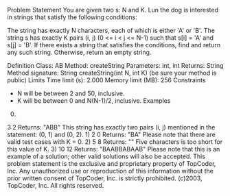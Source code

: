Problem Statement
You are given two s: N and K. Lun the dog is interested in strings that satisfy the following conditions:

The string has exactly N characters, each of which is either 'A' or 'B'.
The string s has exactly K pairs (i, j) (0 <= i < j <= N-1) such that s[i] = 'A' and s[j] = 'B'.
If there exists a string that satisfies the conditions, find and return any such string. Otherwise, return an empty string.

Definition
Class: AB
Method: createString
Parameters: int, int
Returns: String
Method signature: String createString(int N, int K)
(be sure your method is public)
Limits
Time limit (s): 2.000
Memory limit (MB): 256
Constraints
- N will be between 2 and 50, inclusive.
- K will be between 0 and N(N-1)/2, inclusive.
Examples
0)
3
2
Returns: "ABB"
This string has exactly two pairs (i, j) mentioned in the statement: (0, 1) and (0, 2).
1)
2
0
Returns: "BA"
Please note that there are valid test cases with K = 0.
2)
5
8
Returns: ""
Five characters is too short for this value of K.
3)
10
12
Returns: "BAABBABAAB"
Please note that this is an example of a solution; other valid solutions will also be accepted.
This problem statement is the exclusive and proprietary property of TopCoder, Inc. Any unauthorized use or reproduction of this information without the prior written consent of TopCoder, Inc. is strictly prohibited. (c)2003, TopCoder, Inc. All rights reserved.
